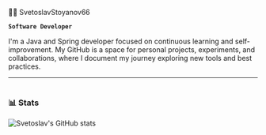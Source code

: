  👩‍💻 SvetoslavStoyanov66

**`Software Developer`**

I'm a Java and Spring developer focused on continuous learning and self-improvement. My GitHub is a space for personal projects, experiments, and collaborations, where I document my journey exploring new tools and best practices. 

---

#

### 📊 Stats

![Svetoslav's GitHub stats](https://github-readme-stats.vercel.app/api?username=SvetoslavStoyanov66&show_icons=true&theme=gruvbox&hide=contribs,prs)

<!-- ![GitHub Streak](https://streak-stats.demolab.com?user=SvetoslavStoyanov66&theme=gruvbox&border_radius=4.5) -->

#
